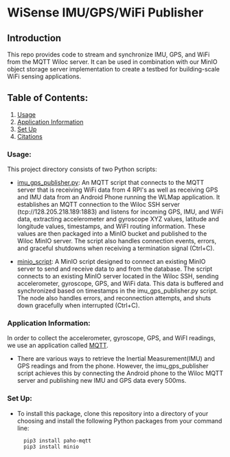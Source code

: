 # WiSense IMU/GPS/WiFi Publisher

## Introduction
This repo provides code to stream and synchronize IMU, GPS, and WiFi from the MQTT Wiloc server. It can be used in combination with our MinIO object storage server implementation to create a testbed for building-scale WiFi sensing applications.

## Table of Contents:
1. [Usage](#usage)
2. [Application Information](#application-information)
3. [Set Up](#set-up)
4. [Citations](#citations)

### Usage:
This project directory consists of two Python scripts:

-  [imu_gps_publisher.py](./src/imu_gps_publisher.py): An MQTT script that connects to the MQTT server that is receiving WiFi data from 4 RPI's as well as receiving GPS and IMU data from an Android Phone running the WLMap application. It establishes an MQTT connection to the Wiloc SSH server (tcp://128.205.218.189:1883) and listens for incoming GPS, IMU, and WiFi data, extracting accelerometer and gyroscope XYZ values, latitude and longitude values, timestamps, and WiFI routing information. These values are then packaged into a MinIO bucket and published to the Wiloc MinIO server. The script also handles connection events, errors, and graceful shutdowns when receiving a termination signal (Ctrl+C).

- [minio_script](./src/imu_publisher.py): A MinIO script designed to connect an existing MinIO server to send and receive data to and from the database. The script connects to an existing MinIO server located in the Wiloc SSH, sending accelerometer, gyroscope, GPS, and WiFi data. This data is buffered and synchronized based on timestamps in the imu_gps_publisher.py script. The node also handles errors, and reconnection attempts, and shuts down gracefully when interrupted (Ctrl+C). 

### Application Information:
In order to collect the accelerometer, gyroscope, GPS, and WiFI readings, we use an application called [MQTT](https://github.com/eclipse/mosquitto). 

- There are various ways to retrieve the Inertial Measurement(IMU) and GPS readings and from the phone. However, the imu_gps_publisher script achieves this by connecting the Android phone to the Wiloc MQTT server and publishing new IMU and GPS data every 500ms.

### Set Up:
- To install this package, clone this repository into a directory of your choosing and install the following Python packages from your command line:

        pip3 install paho-mqtt
        pip3 install minio



